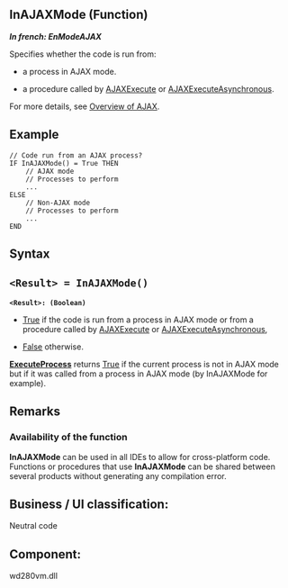 


## InAJAXMode (Function)

***In french: EnModeAJAX***



<a name="XUse"></a>
<a name="Use"></a>
<a name="description"></a>
Specifies whether the code is run from:

- a process in AJAX mode.

- a procedure called by [AJAXExecute](../WDLang2/3055114.md) or [AJAXExecuteAsynchronous](../WDLang2/3055115.md).




For more details, see [Overview of AJAX](../WDLang2/3055101.md).


<a name="Example1"></a>
<a name="sample_code"></a>

## Example


```wl
// Code run from an AJAX process?
IF InAJAXMode() = True THEN
	// AJAX mode
	// Processes to perform
	...
ELSE
	// Non-AJAX mode
	// Processes to perform
	...
END
```

<a name="XSYNTAX"></a>
<a name="SYNTAX1"></a>

## Syntax

`<Result> = InAJAXMode()`
---

**`<Result>: (Boolean)`**



- <u><u><u><u>True</u></u></u></u> if the code is run from a process in AJAX mode or from a procedure called by [AJAXExecute](../WDLang2/3055114.md) or [AJAXExecuteAsynchronous](../WDLang2/3055115.md),

- <u><u><u><u>False</u></u></u></u> otherwise.




**[ExecuteProcess](../WDLang1/3013031.md)** returns <u><u><u><u>True</u></u></u></u> if the current process is not in AJAX mode but if it was called from a process in AJAX mode (by InAJAXMode for example).  





<a name="NOTE0"></a>
<a name="NOTE0_1"></a>

## Remarks
<a name="NOTE0_2"></a>
<a name="NOTE0_3"></a>


### Availability of the function
<a name="availability_the_function_ELTPARAGRAPHE000296"></a>

**InAJAXMode** can be used in all IDEs to allow for cross-platform code. Functions or procedures that use **InAJAXMode** can be shared between several products without generating any compilation error.

<a name="XComponent"></a>

## Business / UI classification:
Neutral code
## Component:
wd280vm.dll
